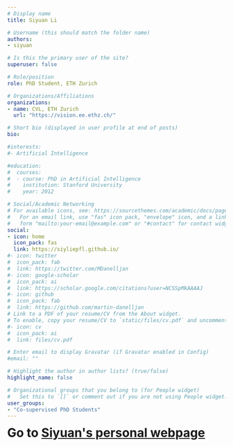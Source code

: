```yaml
---
# Display name
title: Siyuan Li

# Username (this should match the folder name)
authors:
- siyuan

# Is this the primary user of the site?
superuser: false

# Role/position
role: PhD Student, ETH Zurich

# Organizations/Affiliations
organizations:
- name: CVL, ETH Zurich
  url: "https://vision.ee.ethz.ch/"

# Short bio (displayed in user profile at end of posts)
bio: 

#interests:
#- Artificial Intelligence

#education:
#  courses:
#  - course: PhD in Artificial Intelligence
#    institution: Stanford University
#    year: 2012

# Social/Academic Networking
# For available icons, see: https://sourcethemes.com/academic/docs/page-builder/#icons
#   For an email link, use "fas" icon pack, "envelope" icon, and a link in the
#   form "mailto:your-email@example.com" or "#contact" for contact widget.
social:
- icon: home
  icon_pack: fas
  link: https://siyliepfl.github.io/
#- icon: twitter
#  icon_pack: fab
#  link: https://twitter.com/MDanelljan
#- icon: google-scholar
#  icon_pack: ai
#  link: https://scholar.google.com/citations?user=NCSSpMkAAAAJ
#- icon: github
#  icon_pack: fab
#  link: https://github.com/martin-danelljan
# Link to a PDF of your resume/CV from the About widget.
# To enable, copy your resume/CV to `static/files/cv.pdf` and uncomment the lines below.
#- icon: cv
#  icon_pack: ai
#  link: files/cv.pdf

# Enter email to display Gravatar (if Gravatar enabled in Config)
#email: ""

# Highlight the author in author lists? (true/false)
highlight_name: false

# Organizational groups that you belong to (for People widget)
#   Set this to `[]` or comment out if you are not using People widget.
user_groups:
- "Co-supervised PhD Students"
---
```


<b style="font-size:200%">Go to [Siyuan's personal webpage](https://siyliepfl.github.io/)</b>
